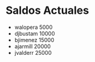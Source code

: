 ﻿# Saldos Actuales

-  walopera
5000
- djbustam
10000
- bjimenez
15000
- ajarmill
20000
- jvalderr
25000

